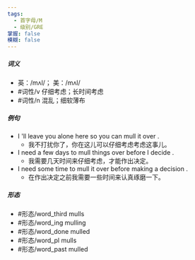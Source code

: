 ```yaml
---
tags:
  - 首字母/M
  - 级别/GRE
掌握: false
模糊: false
---
```

##### 词义
- 英：/mʌl/； 美：/mʌl/
- #词性/v  仔细考虑；长时间考虑
- #词性/n  混乱；细软薄布
##### 例句
- I 'll leave you alone here so you can mull it over .
	- 我不打扰你了，你在这儿可以仔细考虑考虑这事儿。
- I need a few days to mull things over before I decide .
	- 我需要几天时间来仔细考虑，才能作出决定。
- I need some time to mull it over before making a decision .
	- 在作出决定之前我需要一些时间来认真琢磨一下。
##### 形态
- #形态/word_third mulls
- #形态/word_ing mulling
- #形态/word_done mulled
- #形态/word_pl mulls
- #形态/word_past mulled
